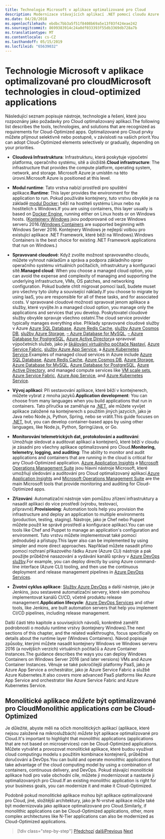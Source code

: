 ```yaml
---
title: Technologie Microsoft v aplikace optimalizované pro Cloud
description: Modernizace stávajících aplikací .NET pomocí cloudu Azure a Windows kontejnery | Technologie Microsoft v aplikace optimalizované pro Cloud
ms.date: 04/28/2018
ms.openlocfilehash: ebdbc7bb3a5f51f8408b69a5e13f03f424eae242
ms.sourcegitcommit: 8699383914c24a0df033393f55db3369db728a7b
ms.translationtype: MT
ms.contentlocale: cs-CZ
ms.lasthandoff: 05/15/2019
ms.locfileid: "65639032"
---
```

# <a name="microsoft-technologies-in-cloud-optimized-applications"></a><span data-ttu-id="34e01-103">Technologie Microsoft v aplikace optimalizované pro cloud</span><span class="sxs-lookup"><span data-stu-id="34e01-103">Microsoft technologies in cloud-optimized applications</span></span>

<span data-ttu-id="34e01-104">Následující seznam popisuje nástroje, technologie a řešení, které jsou rozpoznány jako požadavky pro Cloud optimalizovaný aplikací.</span><span class="sxs-lookup"><span data-stu-id="34e01-104">The following list describes the tools, technologies, and solutions that are recognized as requirements for Cloud-Optimized apps.</span></span> <span data-ttu-id="34e01-105">Optimalizované pro Cloud prvky můžete přijmout selektivně nebo postupně, v závislosti na vašich priorit.</span><span class="sxs-lookup"><span data-stu-id="34e01-105">You can adopt Cloud-Optimized elements selectively or gradually, depending on your priorities.</span></span>

- <span data-ttu-id="34e01-106">**Cloudová Infrastruktura**: Infrastrukturu, která poskytuje výpočetní platforma, operačního systému, sítě a úložiště.</span><span class="sxs-lookup"><span data-stu-id="34e01-106">**Cloud infrastructure**: The infrastructure that provides the compute platform, operating system, network, and storage.</span></span> <span data-ttu-id="34e01-107">Microsoft Azure je umístěn na této úrovni.</span><span class="sxs-lookup"><span data-stu-id="34e01-107">Microsoft Azure is positioned at this level.</span></span>

- <span data-ttu-id="34e01-108">**Modul runtime**: Tato vrstva nabízí prostředí pro spuštění aplikace.</span><span class="sxs-lookup"><span data-stu-id="34e01-108">**Runtime**: This layer provides the environment for the application to run.</span></span> <span data-ttu-id="34e01-109">Pokud používáte kontejnery, tuto vrstvu obvykle je na základě [modul Docker](https://docs.docker.com/engine/); běží na hostiteli systému Linux nebo na hostitelích s Windows.</span><span class="sxs-lookup"><span data-stu-id="34e01-109">If you are using containers, this layer usually is based on [Docker Engine](https://docs.docker.com/engine/), running either on Linux hosts or on Windows hosts.</span></span> <span data-ttu-id="34e01-110">([Kontejnery Windows](https://docs.microsoft.com/virtualization/windowscontainers/about/) jsou podporované od verze Windows serveru 2016.</span><span class="sxs-lookup"><span data-stu-id="34e01-110">([Windows Containers](https://docs.microsoft.com/virtualization/windowscontainers/about/) are supported beginning with Windows Server 2016.</span></span> <span data-ttu-id="34e01-111">Kontejnery Windows je nejlepší volbou pro existující aplikace .NET Framework, které běží na Windows).</span><span class="sxs-lookup"><span data-stu-id="34e01-111">Windows Containers is the best choice for existing .NET Framework applications that run on Windows.)</span></span>

- <span data-ttu-id="34e01-112">**Spravované cloudové**: Když zvolíte možnost spravovaného cloudu, můžete vyhnout nákladům a správa a podpora základního oprav operačního systému virtuálních počítačích, infrastruktury a konfiguraci sítě.</span><span class="sxs-lookup"><span data-stu-id="34e01-112">**Managed cloud**: When you choose a managed cloud option, you can avoid the expense and complexity of managing and supporting the underlying infrastructure, VMs, OS patches, and networking configuration.</span></span> <span data-ttu-id="34e01-113">Pokud budete chtít migrovat pomocí IaaS, budete muset pro všechny tyto úlohy a související náklady.</span><span class="sxs-lookup"><span data-stu-id="34e01-113">If you choose to migrate by using IaaS, you are responsible for all of these tasks, and for associated costs.</span></span> <span data-ttu-id="34e01-114">V spravované cloudové možnosti spravovat jenom aplikace a služby, které vyvíjíte.</span><span class="sxs-lookup"><span data-stu-id="34e01-114">In a managed cloud option, you manage only the applications and services that you develop.</span></span> <span data-ttu-id="34e01-115">Poskytovatel cloudové služby obvykle spravuje všechno ostatní.</span><span class="sxs-lookup"><span data-stu-id="34e01-115">The cloud service provider typically manages everything else.</span></span> <span data-ttu-id="34e01-116">Příklady spravované cloudové služby v Azure [Azure SQL Database](https://azure.microsoft.com/services/sql-database), [Azure Redis Cache](https://azure.microsoft.com/services/cache/), [služby Azure Cosmos DB](https://azure.microsoft.com/services/cosmos-db/), [služby Azure Storage](https://azure.microsoft.com/services/storage/), [– Azure Database for MySQL](https://azure.microsoft.com/services/mysql/), [– Azure Database for PostgreSQL](https://azure.microsoft.com/services/postgresql/), [Azure Active Directory](https://azure.microsoft.com/services/active-directory/)a spravovat výpočetních služeb, jako je [škálování virtuálního počítače Nastaví](https://azure.microsoft.com/services/virtual-machine-scale-sets/), [Azure Service Fabric](https://azure.microsoft.com/services/service-fabric/), [služby Azure App Service](https://azure.microsoft.com/services/app-service/), a [Azure Kubernetes Service](https://azure.microsoft.com/services/container-service/).</span><span class="sxs-lookup"><span data-stu-id="34e01-116">Examples of managed cloud services in Azure include [Azure SQL Database](https://azure.microsoft.com/services/sql-database), [Azure Redis Cache](https://azure.microsoft.com/services/cache/), [Azure Cosmos DB](https://azure.microsoft.com/services/cosmos-db/), [Azure Storage](https://azure.microsoft.com/services/storage/), [Azure Database for MySQL](https://azure.microsoft.com/services/mysql/), [Azure Database for PostgreSQL](https://azure.microsoft.com/services/postgresql/), [Azure Active Directory](https://azure.microsoft.com/services/active-directory/), and managed compute services like [VM scale sets](https://azure.microsoft.com/services/virtual-machine-scale-sets/), [Azure Service Fabric](https://azure.microsoft.com/services/service-fabric/), [Azure App Service](https://azure.microsoft.com/services/app-service/), and [Azure Kubernetes Service](https://azure.microsoft.com/services/container-service/).</span></span>

- <span data-ttu-id="34e01-117">**Vývoj aplikací**: Při sestavování aplikace, které běží v kontejnerech, můžete vybrat z mnoha jazyků.</span><span class="sxs-lookup"><span data-stu-id="34e01-117">**Application development**: You can choose from many languages when you build applications that run in containers.</span></span> <span data-ttu-id="34e01-118">Tato příručka se zaměřuje na [.NET](https://www.microsoft.com/net), ale můžete vyvíjet aplikace založené na kontejnerech s použitím jiných jazycích, jako je Java nebo Node.js, Python, Spring, nebo se vrátit.</span><span class="sxs-lookup"><span data-stu-id="34e01-118">This guide focuses on [.NET](https://www.microsoft.com/net), but, you can develop container-based apps by using other languages, like Node.js, Python, Spring/Java, or Go.</span></span>

- <span data-ttu-id="34e01-119">**Monitorování telemetrických dat, protokolování a auditování**: Umožňuje sledovat a auditovat aplikací a kontejnerů, které běží v cloudu je zásadní pro všechny aplikace optimalizované pro Cloud.</span><span class="sxs-lookup"><span data-stu-id="34e01-119">**Monitoring, telemetry, logging, and auditing**: The ability to monitor and audit applications and containers that are running in the cloud is critical for any Cloud-Optimized application.</span></span> <span data-ttu-id="34e01-120">[Azure Application Insights](https://azure.microsoft.com/services/application-insights/) a [Microsoft Operations Management Suite](https://www.microsoft.com/cloud-platform/operations-management-suite) jsou hlavní nástroje Microsoft, které umožňují sledování a auditování pro Cloud optimalizovaný aplikací.</span><span class="sxs-lookup"><span data-stu-id="34e01-120">[Azure Application Insights](https://azure.microsoft.com/services/application-insights/) and [Microsoft Operations Management Suite](https://www.microsoft.com/cloud-platform/operations-management-suite) are the main Microsoft tools that provide monitoring and auditing for Cloud-Optimized apps.</span></span>

- <span data-ttu-id="34e01-121">**Zřizování**: Automatizační nástroje vám pomůžou zřízení infrastruktury a nasadit aplikaci do více prostředí (výrobu, testovací, přípravné).</span><span class="sxs-lookup"><span data-stu-id="34e01-121">**Provisioning**: Automation tools help you provision the infrastructure and deploy an application to multiple environments (production, testing, staging).</span></span> <span data-ttu-id="34e01-122">Nástroje, jako je Chef nebo Puppet můžete použít ke správě prostředí a konfigurace aplikací.</span><span class="sxs-lookup"><span data-stu-id="34e01-122">You can use tools like Chef and Puppet to manage an application's configuration and environment.</span></span> <span data-ttu-id="34e01-123">Tuto vrstvu můžete implementovat také pomocí jednodušeji a přístupy.</span><span class="sxs-lookup"><span data-stu-id="34e01-123">This layer also can be implemented by using simpler and more direct approaches.</span></span> <span data-ttu-id="34e01-124">Například můžete nasadit přímo pomocí rozhraní příkazového řádku Azure (Azure CLI) nástroje a pak použijte průběžné nasazování a vydávání kanálů správy v [Azure DevOps služby](https://azure.microsoft.com/services/devops/).</span><span class="sxs-lookup"><span data-stu-id="34e01-124">For example, you can deploy directly by using Azure command-line interface (Azure CLI) tooling, and then use the continuous deployment and release management pipelines in [Azure DevOps Services](https://azure.microsoft.com/services/devops/).</span></span>

- <span data-ttu-id="34e01-125">**Životní cyklus aplikace**: [Služby Azure DevOps](https://azure.microsoft.com/services/devops/) a další nástroje, jako je Jenkins, jsou sestavené automatizační servery, které vám pomohou implementovat kanálů CI/CD, včetně produktu release management.</span><span class="sxs-lookup"><span data-stu-id="34e01-125">**Application lifecycle**: [Azure DevOps Services](https://azure.microsoft.com/services/devops/) and other tools, like Jenkins, are built automation servers that help you implement CI/CD pipelines, including release management.</span></span>

<span data-ttu-id="34e01-126">Další části této kapitole a souvisejících návodů, konkrétně zaměřit podrobnosti o modulu runtime vrstvy (kontejnery Windows).</span><span class="sxs-lookup"><span data-stu-id="34e01-126">The next sections of this chapter, and the related walkthroughs, focus specifically on details about the runtime layer (Windows Containers).</span></span> <span data-ttu-id="34e01-127">Návod popisuje způsoby, kterými můžete nasadit kontejnery Windows ve Windows serveru 2016 (a novějších verzích) virtuálních počítačů a Azure Container Instances.</span><span class="sxs-lookup"><span data-stu-id="34e01-127">The guidance describes the ways you can deploy Windows Containers on Windows Server 2016 (and later versions) VMs and Azure Container Instances.</span></span> <span data-ttu-id="34e01-128">Věnuje se také pokročilejší platformy PaaS, jako je Azure App Service a orchestrátor, jako je Azure Service Fabric a službě Azure Kubernetes.</span><span class="sxs-lookup"><span data-stu-id="34e01-128">It also covers more advanced PaaS platforms like Azure App Service and orchestrator like Azure Service Fabric and Azure Kubernetes Service.</span></span>

## <a name="monolithic-applications-can-be-cloud-optimized"></a><span data-ttu-id="34e01-129">Monolitické aplikace *můžete* být optimalizované pro Cloud</span><span class="sxs-lookup"><span data-stu-id="34e01-129">Monolithic applications *can* be Cloud-Optimized</span></span>

<span data-ttu-id="34e01-130">Je důležité, abyste měli na očích monolitických aplikací (aplikace, které nejsou založené na mikroslužbách) *můžete* být aplikace optimalizované pro Cloud.</span><span class="sxs-lookup"><span data-stu-id="34e01-130">It's important to highlight that monolithic applications (applications that are not based on microservices) *can* be Cloud-Optimized applications.</span></span> <span data-ttu-id="34e01-131">Můžete vytvářet a provozovat monolitické aplikace, které budou využívat cloud computingu modelu s použitím kombinace kontejnerů, průběžné doručování a DevOps.</span><span class="sxs-lookup"><span data-stu-id="34e01-131">You can build and operate monolithic applications that take advantage of the cloud computing model by using a combination of containers, continuous delivery, and DevOps.</span></span> <span data-ttu-id="34e01-132">Pokud stávající monolitické aplikace hodí pro vaše obchodní cíle, můžete ji modernizovat a nastavte ji optimalizovaných pro Cloud.</span><span class="sxs-lookup"><span data-stu-id="34e01-132">If an existing monolithic application is right for your business goals, you can modernize it and make it Cloud-Optimized.</span></span>

<span data-ttu-id="34e01-133">Podobně pokud monolitické aplikace mohou být aplikace optimalizované pro Cloud, jiné, složitější architektury, jako je N-vrstvé aplikace může také být modernizovala jako aplikace optimalizované pro Cloud.</span><span class="sxs-lookup"><span data-stu-id="34e01-133">Similarly, if monolithic applications can be Cloud-Optimized applications, other, more complex architectures like N-Tier applications can also be modernized as Cloud-Optimized applications.</span></span>

>[!div class="step-by-step"]
><span data-ttu-id="34e01-134">[Předchozí](reasons-to-modernize-existing-net-apps-to-cloud-optimized-applications.md)
>[další](what-about-cloud-native-applications.md)</span><span class="sxs-lookup"><span data-stu-id="34e01-134">[Previous](reasons-to-modernize-existing-net-apps-to-cloud-optimized-applications.md)
[Next](what-about-cloud-native-applications.md)</span></span>
